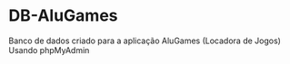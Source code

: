 # DB-AluGames
Banco de dados criado para a aplicação AluGames (Locadora de Jogos)
Usando phpMyAdmin
